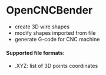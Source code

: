 # OpenCNCBender
- create 3D wire shapes
- modify shapes imported from file
- generate G-code for CNC machine

#### Supported file formats:
- .XYZ: list of 3D points coordinates
